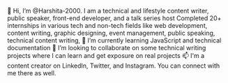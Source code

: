 👋 Hi, I’m @Harshita-2000. I am a technical and lifestyle content writer, public speaker, front-end developer, and a talk series host
Completed 20+ internships in various tech and non-tech fields like web development, content writing, graphic designing, event management, public speaking, technical content writing, 
🌱 I’m currently learning JavaScript and technical documentation
💞️ I’m looking to collaborate on some technical writing projects where I can learn and get exposure on real projects
📫 I'm a content creator on LinkedIn, Twitter, and Instagram. You can connect with me there as well. 

<!---
Harshita-2000/Harshita-2000 is a ✨ special ✨ repository because its `README.md` (this file) appears on your GitHub profile.
You can click the Preview link to take a look at your changes.
--->
